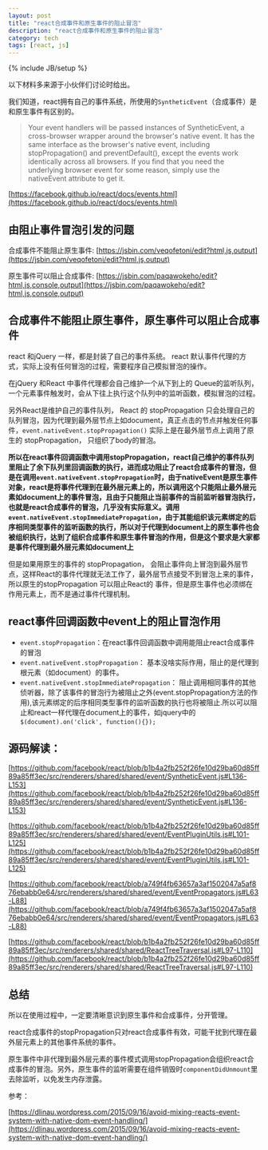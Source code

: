 ```yaml
---
layout: post
title: "react合成事件和原生事件的阻止冒泡"
description: "react合成事件和原生事件的阻止冒泡"
category: tech
tags: [react, js]
---
```

{% include JB/setup %}

以下材料多来源于小伙伴们讨论时给出。

我们知道，react拥有自己的事件系统，所使用的`SyntheticEvent`（合成事件）是和原生事件有区别的。


> Your event handlers will be passed instances of SyntheticEvent, a cross-browser wrapper around the browser's native event. It has the same interface as the browser's native event, including stopPropagation() and preventDefault(), except the events work identically across all browsers.
If you find that you need the underlying browser event for some reason, simply use the nativeEvent attribute to get it.

[https://facebook.github.io/react/docs/events.html](https://facebook.github.io/react/docs/events.html)

## 由阻止事件冒泡引发的问题

合成事件不能阻止原生事件: [https://jsbin.com/veqofetoni/edit?html,js,output](https://jsbin.com/veqofetoni/edit?html,js,output)

原生事件可以阻止合成事件: [https://jsbin.com/paqawokeho/edit?html,js,console,output](https://jsbin.com/paqawokeho/edit?html,js,console,output)

## 合成事件不能阻止原生事件，原生事件可以阻止合成事件

react 和jQuery 一样，都是封装了自己的事件系统。 react 默认事件代理的方式，实际上没有任何冒泡的过程，需要程序自己模拟冒泡的操作。

在jQuery 和React 中事件代理都会自己维护一个从下到上的  Queue的监听队列，一个元素事件触发时，会从下往上执行这个队列中的监听函数，模拟冒泡的过程。

另外React是维护自己的事件队列， React 的 stopPropagation 只会处理自己的队列冒泡，因为代理到最外层节点上如document，真正点击的节点并触发任何事件，`event.nativeEvent.stopPropagation()` 实际上是在最外层节点上调用了原生的 stopPropagation， 只组织了body的冒泡。

**所以在react事件回调函数中调用stopPropagation，react自己维护的事件队列里阻止了余下队列里回调函数的执行，进而成功阻止了react合成事件的冒泡，但是在调用`event.nativeEvent.stopPropagation`时，由于nativeEvent是原生事件对象，react是将事件代理到在最外层元素上的，所以调用这个只能阻止最外层元素如document上的事件冒泡，且由于只能阻止当前事件的当前监听器冒泡执行，也就是react合成事件的冒泡，几乎没有实际意义。调用`event.nativeEvent.stopImmediatePropagation`，由于其能组织该元素绑定的后序相同类型事件的监听函数的执行，所以对于代理到document上的原生事件也会被组织执行，达到了组织合成事件和原生事件冒泡的作用，但是这个要求是大家都是事件代理到最外层元素如document上**

但是如果用原生的事件的 stopPropagation， 会阻止事件向上冒泡到最外层节点，这样React的事件代理就无法工作了，最外层节点接受不到冒泡上来的事件，所以原生的stopPropagation 可以阻止React的 事件，但是原生事件也必须绑在作用元素上，而不是通过事件代理机制。

## react事件回调函数中event上的阻止冒泡作用

- `event.stopPropagation`：在react事件回调函数中调用能阻止react合成事件的冒泡
- `event.nativeEvent.stopPropagation`： 基本没啥实际作用，阻止的是代理到根元素（如document）的事件。
- `event.nativeEvent.stopImmediatePropagation`： 阻止调用相同事件的其他侦听器，除了该事件的冒泡行为被阻止之外(event.stopPropagation方法的作用),该元素绑定的后序相同类型事件的监听函数的执行也将被阻止.所以可以阻止和react一样代理在document上的事件，如jquery中的
`$(document).on('click', function(){});`

## 源码解读：

[https://github.com/facebook/react/blob/b1b4a2fb252f26fe10d29ba60d85ff89a85ff3ec/src/renderers/shared/shared/event/SyntheticEvent.js#L136-L153](https://github.com/facebook/react/blob/b1b4a2fb252f26fe10d29ba60d85ff89a85ff3ec/src/renderers/shared/shared/event/SyntheticEvent.js#L136-L153)

[https://github.com/facebook/react/blob/b1b4a2fb252f26fe10d29ba60d85ff89a85ff3ec/src/renderers/shared/shared/event/EventPluginUtils.js#L101-L125](https://github.com/facebook/react/blob/b1b4a2fb252f26fe10d29ba60d85ff89a85ff3ec/src/renderers/shared/shared/event/EventPluginUtils.js#L101-L125)

[https://github.com/facebook/react/blob/a749f4fb63657a3af1502047a5af876ebabb0e64/src/renderers/shared/shared/event/EventPropagators.js#L63-L88](https://github.com/facebook/react/blob/a749f4fb63657a3af1502047a5af876ebabb0e64/src/renderers/shared/shared/event/EventPropagators.js#L63-L88)

[https://github.com/facebook/react/blob/b1b4a2fb252f26fe10d29ba60d85ff89a85ff3ec/src/renderers/shared/shared/ReactTreeTraversal.js#L97-L110](https://github.com/facebook/react/blob/b1b4a2fb252f26fe10d29ba60d85ff89a85ff3ec/src/renderers/shared/shared/ReactTreeTraversal.js#L97-L110)

## 总结

所以在使用过程中，一定要清晰意识到原生事件和合成事件，分开管理。

react合成事件的stopPropagation只对react合成事件有效，可能干扰到代理在最外层元素上的其他事件系统的事件。

原生事件中非代理到最外层元素的事件模式调用stopPropagation会组织react合成事件的冒泡。另外，原生事件的监听需要在组件销毁时`componentDidUnmount`里去除监听，以免发生内存泄露。

参考：

[https://dlinau.wordpress.com/2015/09/16/avoid-mixing-reacts-event-system-with-native-dom-event-handling/](https://dlinau.wordpress.com/2015/09/16/avoid-mixing-reacts-event-system-with-native-dom-event-handling/)